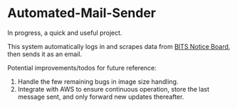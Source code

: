 # Automated-Mail-Sender
In progress, a quick and useful project.

This system automatically logs in and scrapes data from [BITS Notice Board](https://onboard.bits-pilani.ac.in/), then sends it as an email. 

Potential improvements/todos for future reference:

1. Handle the few remaining bugs in image size handling.
2. Integrate with AWS to ensure continuous operation, store the last message sent, and only forward new updates thereafter.
